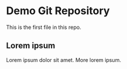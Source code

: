 # Demo Git Repository

This is the first file in this repo.

## Lorem ipsum

Lorem ipsum dolor sit amet. More lorem ipsum.